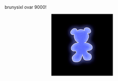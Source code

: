 <brunysixl> brunysixl ovar 9000! </brunysixl>

 <p align="center">
  <img width="200" height="200" src="brunysixlgiflogo.gif">
</p>
  
